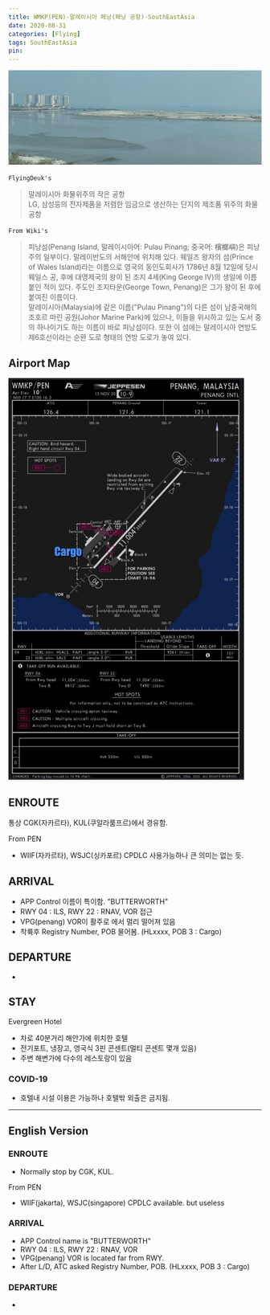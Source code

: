```yaml
---
title: WMKP(PEN)-말레이시아 페낭(페낭 공항)-SouthEastAsia
date: 2020-08-31
categories: [Flying]
tags: SouthEastAsia
pin:
---
```


![pen](/img/flying/airport/pen.jpg)

`FlyingDeuk's`
>말레이시아 화물위주의 작은 공항 <br>
LG, 삼성등의 전자제품을 저렴한 임금으로 생산하는 단지의 제조품 위주의 화물 공항 <br>


`From Wiki's`
>피낭섬(Penang Island, 말레이시아어: Pulau Pinang; 중국어: 檳榔嶼)은 피낭주의 일부이다. 말레이반도의 서해안에 위치해 있다. 웨일즈 왕자의 섬(Prince of Wales Island)라는 이름으로 영국의 동인도회사가 1786년 8월 12일에 당시 웨일스 공, 후에 대영제국의 왕이 된 조지 4세(King George IV)의 생일에 이름붙인 적이 있다. 주도인 조지타운(George Town, Penang)은 그가 왕이 된 후에 붙여진 이름이다.<br>
말레이시아(Malaysia)에 같은 이름("Pulau Pinang")의 다른 섬이 남중국해의 조호르 마린 공원(Johor Marine Park)에 있으나, 이들을 위시하고 있는 도서 중의 하나이기도 하는 이름이 바로 피낭섬이다. 또한 이 섬에는 말레이시아 연방도 제6호선이라는 순환 도로 형태의 연방 도로가 놓여 있다.

## Airport Map
![pen](/img/flying/airport/pen_ap.jpg)


## ENROUTE
통상 CGK(자카르타), KUL(쿠알라룸프르)에서 경유함.

From PEN
- WIIF(자카르타), WSJC(싱카포르) CPDLC 사용가능하나 큰 의미는 없는 듯.

## ARRIVAL
- APP Control 이름이 특이함. "BUTTERWORTH"
- RWY 04 : ILS, RWY 22 : RNAV, VOR 접근
- VPG(penang) VOR이 활주로 에서 멀리 떨어져 있음
- 착륙후 Registry Number, POB 물어봄. (HLxxxx, POB 3 : Cargo)

## DEPARTURE
-

## STAY
Evergreen Hotel
- 차로 40분거리 해안가에 위치한 호텔
- 전기포트, 냉장고, 영국식 3핀 콘센트(멀티 콘센트 몇개 있음)
- 주변 해변가에 다수의 레스토랑이 있음

### COVID-19
- 호텔내 시설 이용은 가능하나 호텔밖 외출은 금지됨.

-------------

## English Version

### ENROUTE
- Normally stop by CGK, KUL.

From PEN
- WIIF(jakarta), WSJC(singapore) CPDLC available. but useless

### ARRIVAL
- APP Control name is "BUTTERWORTH"
- RWY 04 : ILS, RWY 22 : RNAV, VOR
- VPG(penang) VOR is located far from RWY.
- After L/D, ATC asked Registry Number, POB. (HLxxxx, POB 3 : Cargo)

### DEPARTURE
-
